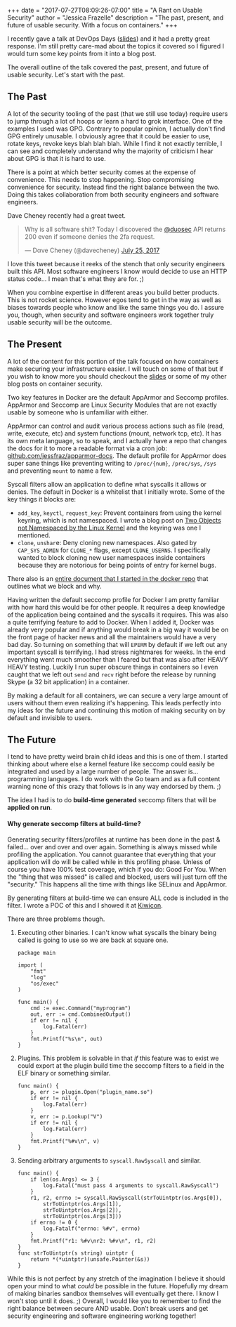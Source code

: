 +++
date = "2017-07-27T08:09:26-07:00"
title = "A Rant on Usable Security"
author = "Jessica Frazelle"
description = "The past, present, and future of usable security. With a focus on containers."
+++

I recently gave a talk at DevOps Days
([slides](https://docs.google.com/a/jessfraz.com/presentation/d/1QnakgUC8AaNydPZCmKGYYja8gs2WoHbHRSjioIVdD9g/edit?usp=drivesdk))
and it had a pretty great response. I'm still pretty care-mad about the topics
it covered so I figured I would turn some key points from it into a blog post.

The overall outline of the talk covered the past, present, and future of
usable security. Let's start with the past.

## The Past

A lot of the security tooling of the past (that we still use today)
require users to jump through a lot of hoops or learn a hard to grok interface.
One of the examples I used was GPG. Contrary to popular opinion, I actually
don't find GPG entirely unusable. I obviously agree that it could be easier
to use, rotate keys, revoke keys blah blah blah. While I find it not exactly
terrible, I can see and completely understand why the majority of
criticism I hear about GPG is that it is hard to use.

There is a point at which better security comes at the expense of convenience.
This needs to stop happening. Stop compromising convenience for security.
Instead find the right balance between the two. Doing this takes collaboration
from both security engineers and software engineers.

Dave Cheney recently had a great tweet.


<blockquote class="twitter-tweet" data-lang="en"><p lang="en" dir="ltr">Why is all software shit? Today I discovered the <a href="https://twitter.com/duosec">@duosec</a> API returns 200 even if someone denies the 2fa request.</p>&mdash; Dαve Cheney (@davecheney) <a href="https://twitter.com/davecheney/status/889725425781424129">July 25, 2017</a></blockquote>
<script async src="//platform.twitter.com/widgets.js" charset="utf-8"></script>



I love this tweet because it reeks of the stench that only security engineers
built this API. Most software engineers I know would decide to use an HTTP
status code... I mean that's what they are for. ;)

When you combine expertise in different areas you build better products. This is
not rocket science. However egos tend to get in the way as well as biases
towards people who know and like the same things you do. I assure you,
though, when security and software engineers work together
truly usable security will be the outcome.

## The Present

A lot of the content for this portion of the talk focused on how containers make
securing your infrastructure easier. I will touch on some of that but if you
wish to know more you should checkout the
[slides](https://docs.google.com/a/jessfraz.com/presentation/d/1QnakgUC8AaNydPZCmKGYYja8gs2WoHbHRSjioIVdD9g/edit?usp=drivesdk)
or some of my other blog posts on container security.

Two key features in Docker are the default AppArmor and Seccomp profiles.
AppArmor and Seccomp are Linux Security Modules that are not exactly usable
by someone who is unfamiliar with either.

AppArmor can control and audit various process actions such as file
(read, write, execute, etc) and system functions (mount, network tcp, etc).
It has its own meta language, so to speak, and I actually have a repo that changes
the docs for it to more a readable format via a cron job:
[github.com/jessfraz/apparmor-docs](https://github.com/jessfraz/apparmor-docs).
The default profile for AppArmor does super sane things like preventing writing to
`/proc/{num}`, `/proc/sys`, `/sys` and preventing `mount` to name a few.

Syscall filters allow an application to define
what syscalls it allows or denies. The default in Docker is a whitelist that I
initially wrote. Some of the key things it blocks are:

- `add_key`, `keyctl`, `request_key`: Prevent containers from using the kernel
keyring, which is not namespaced. I wrote a blog post on
[Two Objects not Namespaced by the Linux Kernel](https://blog.jessfraz.com/post/two-objects-not-namespaced-linux-kernel/)
and the keyring was one I mentioned.
- `clone`, `unshar`e: Deny cloning new namespaces. Also gated by `CAP_SYS_ADMIN`
for `CLONE_*` flags, except `CLONE_USERNS`. I specifically wanted to block
cloning new user namespaces inside containers because they are notorious
for being points of entry for kernel bugs.

There also is an
[entire document that I started in the docker repo](https://github.com/moby/moby/blob/52f32818df8bad647e4c331878fa44317e724939/docs/security/seccomp.md#syscalls-blocked-by-the-default-profile)
that outlines what we block and why.

Having written the default seccomp profile for Docker I am pretty familiar with
how hard this would be for other people. It requires a deep knowledge of the
application being contained and the syscalls it requires. This was also a quite
terrifying feature to add to Docker. When I added it, Docker was already very
popular and if anything would break in a big way it would be on the front page
of hacker news and all the maintainers would have a very bad day. So turning
on something that will `EPERM` by default if we left out any important syscall
is terrifying. I had stress nightmares for weeks. In the end everything went
much smoother than I feared but that was also after HEAVY HEAVY testing. Luckily
I run super obscure things in containers so I even caught that we left out `send`
and `recv` right before the release by running Skype (a 32 bit application) in
a container.

By making a default for all containers, we can secure a very large amount of
users without them even realizing it's happening. This leads perfectly into
my ideas for the future and continuing this motion of making security
on by default and invisible to users.

## The Future

I tend to have pretty weird brain child ideas and this is one of them.
I started thinking about where else a kernel feature like seccomp could easily
be integrated and used by a large number of people. The answer is...
programming languages. I do work with the Go team and as a full content warning
none of this crazy that follows is in any way endorsed by them. ;)

The idea I had is to do **build-time generated** seccomp filters that will be
**applied on run**.

#### Why generate seccomp filters at **build-time**?

Generating security filters/profiles at runtime has been done in the past
& failed... over and over and over again. Something is always missed while
profiling the application. You cannot guarantee that everything that your
application will do will be called while in this profiling phase. Unless of
course you have 100% test coverage, which if you do: Good For You. When the
"thing that was missed" is called and blocked, users will just turn off the
"security." This happens all the time with things like SELinux and AppArmor.

By generating filters at build-time we can ensure ALL code is included in the
filter. I wrote a POC of this and I showed it at
[Kiwicon](https://kiwicon.org/the-con/talks/#e253).

There are three problems though.

1. Executing other binaries. I can't know what syscalls the binary being called
is going to use so we are back at square one.

    ```
    package main

    import (
        "fmt"
        "log"
        "os/exec"
    )

    func main() {
        cmd := exec.Command("myprogram")
        out, err := cmd.CombinedOutput()
        if err != nil {
            log.Fatal(err)
        }
        fmt.Printf("%s\n", out)
    }
    ```


2. Plugins. This problem is solvable in that _if_ this feature was to exist
we could export at the plugin build time the seccomp filters to a
field in the ELF binary or something similar.

    ```
    func main() {
        p, err := plugin.Open("plugin_name.so")
        if err != nil {
            log.Fatal(err)
        }
        v, err := p.Lookup("V")
        if err != nil {
            log.Fatal(err)
        }
        fmt.Printf("%#v\n", v)
    }
    ```

3. Sending arbitrary arguments to `syscall.RawSyscall` and similar.

    ```
    func main() {
        if len(os.Args) <= 3 {
            log.Fatal("must pass 4 arguments to syscall.RawSyscall")
        }
        r1, r2, errno := syscall.RawSyscall(strToUintptr(os.Args[0]),
            strToUintptr(os.Args[1]),
            strToUintptr(os.Args[2]),
            strToUintptr(os.Args[3]))
        if errno != 0 {
            log.Fatalf("errno: %#v", errno)
        }
        fmt.Printf("r1: %#v\nr2: %#v\n", r1, r2)
    }
    func strToUintptr(s string) uintptr {
        return *(*uintptr)(unsafe.Pointer(&s))
    }
    ```

While this is not perfect by any stretch of the imagination I believe it should
open your mind to what _could_ be possible in the future. Hopefully my dream
of making binaries sandbox themselves will eventually get there. I know I won't
stop until it does. ;) Overall, I would like you to remember to find the
right balance between secure AND usable. Don’t break users and get security
engineering and software engineering working together!
